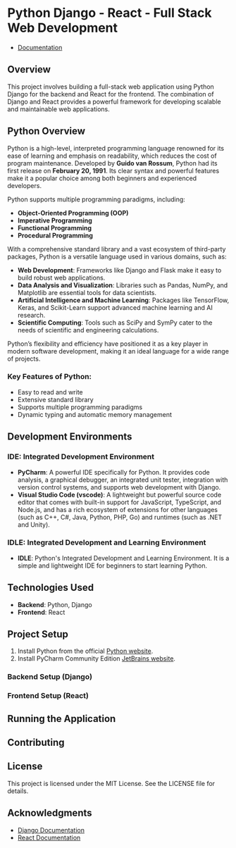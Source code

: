# Python Django - React - Full Stack Web Development

- [Documentation](https://manunmathew.github.io/python/)

## Overview
This project involves building a full-stack web application using Python Django for the backend and React for the frontend. The combination of Django and React provides a powerful framework for developing scalable and maintainable web applications.

## Python Overview

Python is a high-level, interpreted programming language renowned for its ease of learning and emphasis on readability, which reduces the cost of program maintenance. Developed by **Guido van Rossum**, Python had its first release on **February 20, 1991**. Its clear syntax and powerful features make it a popular choice among both beginners and experienced developers.

Python supports multiple programming paradigms, including:

- **Object-Oriented Programming (OOP)**
- **Imperative Programming**
- **Functional Programming**
- **Procedural Programming**

With a comprehensive standard library and a vast ecosystem of third-party packages, Python is a versatile language used in various domains, such as:

- **Web Development**: Frameworks like Django and Flask make it easy to build robust web applications.
- **Data Analysis and Visualization**: Libraries such as Pandas, NumPy, and Matplotlib are essential tools for data scientists.
- **Artificial Intelligence and Machine Learning**: Packages like TensorFlow, Keras, and Scikit-Learn support advanced machine learning and AI research.
- **Scientific Computing**: Tools such as SciPy and SymPy cater to the needs of scientific and engineering calculations.

Python’s flexibility and efficiency have positioned it as a key player in modern software development, making it an ideal language for a wide range of projects.


### Key Features of Python:
- Easy to read and write
- Extensive standard library
- Supports multiple programming paradigms
- Dynamic typing and automatic memory management

## Development Environments

### IDE: Integrated Development Environment
- **PyCharm**: A powerful IDE specifically for Python. It provides code analysis, a graphical debugger, an integrated unit tester, integration with version control systems, and supports web development with Django.
- **Visual Studio Code (vscode)**: A lightweight but powerful source code editor that comes with built-in support for JavaScript, TypeScript, and Node.js, and has a rich ecosystem of extensions for other languages (such as C++, C#, Java, Python, PHP, Go) and runtimes (such as .NET and Unity).

### IDLE: Integrated Development and Learning Environment
- **IDLE**: Python's Integrated Development and Learning Environment. It is a simple and lightweight IDE for beginners to start learning Python.

## Technologies Used
- **Backend**: Python, Django
- **Frontend**: React

## Project Setup
1. Install Python from the official [Python website](https://www.python.org/).
2. Install PyCharm Community Edition [JetBrains website](https://www.jetbrains.com/pycharm/).

### Backend Setup (Django)



### Frontend Setup (React)



## Running the Application


## Contributing


## License
This project is licensed under the MIT License. See the LICENSE file for details.

## Acknowledgments
- [Django Documentation](https://docs.djangoproject.com/)
- [React Documentation](https://reactjs.org/docs/getting-started.html)

